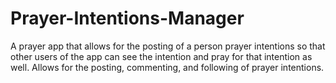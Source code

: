# Prayer-Intentions-Manager
A prayer app that allows for the posting of a person prayer intentions so that other users of the app can see the intention and pray for that intention as well. Allows for the posting, commenting, and following of prayer intentions.
